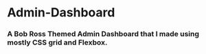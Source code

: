 # Admin-Dashboard
### A Bob Ross Themed Admin Dashboard that I made using mostly CSS grid and Flexbox.
